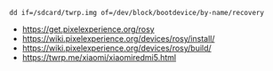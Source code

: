 ```
dd if=/sdcard/twrp.img of=/dev/block/bootdevice/by-name/recovery
```
- https://get.pixelexperience.org/rosy
- https://wiki.pixelexperience.org/devices/rosy/install/
- https://wiki.pixelexperience.org/devices/rosy/build/
- https://twrp.me/xiaomi/xiaomiredmi5.html
